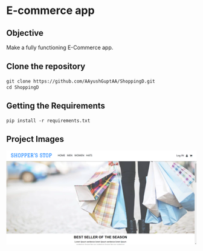 # E-commerce app
## Objective
Make a fully functioning E-Commerce app.

## Clone the repository
```
git clone https://github.com/AAyushGuptAA/ShoppingD.git
cd ShoppingD
```

## Getting the Requirements
```
pip install -r requirements.txt
```

## Project Images
![landingPage.png](https://github.com/AAyushGuptAA/ShoppingD/blob/main/images/landingPage.png?raw=true)
